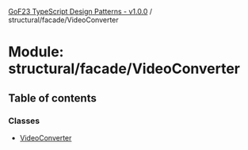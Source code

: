 [GoF23 TypeScript Design Patterns - v1.0.0](../README.md) / structural/facade/VideoConverter

# Module: structural/facade/VideoConverter

## Table of contents

### Classes

- [VideoConverter](../classes/structural_facade_VideoConverter.VideoConverter.md)
